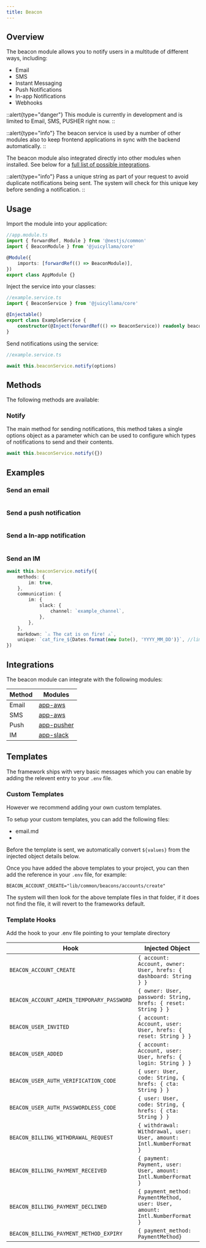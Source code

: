 ```yaml
---
title: Beacon
---
```


## Overview

The beacon module allows you to notify users in a multitude of different ways, including:

-   Email
-   SMS
-   Instant Messaging
-   Push Notifications
-   In-app Notifications
-   Webhooks

::alert{type="danger"}
This module is currently in development and is limited to Email, SMS, PUSHER right now.
::

::alert{type="info"}
The beacon service is used by a number of other modules also to keep frontend applications in sync with the backend automatically.
::

The beacon module also integrated directly into other modules when installed. See below for a [full list of possible integrations](#integrations).

::alert{type="info"}
Pass a unique string as part of your request to avoid duplicate notifications being sent. The system will check for this unique key before sending a notification.
::

## Usage

Import the module into your application:

```ts
//app.module.ts
import { forwardRef, Module } from '@nestjs/common'
import { BeaconModule } from '@juicyllama/core'

@Module({
	imports: [forwardRef(() => BeaconModule)],
})
export class AppModule {}
```

Inject the service into your classes:

```ts
//example.service.ts
import { BeaconService } from '@juicyllama/core'

@Injectable()
export class ExampleService {
	constructor(@Inject(forwardRef(() => BeaconService)) readonly beaconService: BeaconService) {}
}
```

Send notifications using the service:

```ts
//example.service.ts

await this.beaconService.notify(options)
```

## Methods

The following methods are available:

### Notify

The main method for sending notifications, this method takes a single options object as a parameter which can be used to configure which types of notifications to send and their contents.

```ts
await this.beaconService.notify({})
```

## Examples

### Send an email

```ts

```

### Send a push notification

```ts

```

### Send a In-app notification

```ts

```

### Send an IM

```ts
await this.beaconService.notify({
	methods: {
		im: true,
	},
	communication: {
		im: {
			slack: {
				channel: `example_channel`,
			},
		},
	},
	markdown: `⚠️ The cat is on fire! ⚠️`,
	unique: `cat_fire_${Dates.format(new Date(), 'YYYY_MM_DD')}`, //limit this type of alert to daily
})
```

## Integrations

The beacon module can integrate with the following modules:

| Method | Modules                         |
| ------ | ------------------------------- |
| Email  | [app-aws]()                     |
| SMS    | [app-aws]()                     |
| Push   | [app-pusher]()                  |
| IM     | [app-slack](../../../apps/slack/0.index.md) |


## Templates

The framework ships with very basic messages which you can enable by adding the relevent entry to your `.env` file.

### Custom Templates

However we recommend adding your own custom templates.

To setup your custom templates, you can add the following files: 

- email.md
- 

Before the template is sent, we automatically convert `${values}` from the injected object details below.

Once you have added the above templates to your project, you can then add the reference in your `.env` file, for example:

```
BEACON_ACCOUNT_CREATE="lib/common/beacons/accounts/create"
```

The system will then look for the above template files in that folder, if it does not find the file, it will revert to the frameworks default. 

### Template Hooks

Add the hook to your .env file pointing to your template directory

| Hook | Injected Object                    |
| ------ | ------------------------------- |
| `BEACON_ACCOUNT_CREATE`  | `{ account: Account, owner: User, hrefs: {	dashboard: String } }` |
| `BEACON_ACCOUNT_ADMIN_TEMPORARY_PASSWORD`    |  `{ owner: User, password: String, hrefs: { reset: String } }` |
| `BEACON_USER_INVITED`  | `{ account: Account, user: User, hrefs: {	reset: String } }` |
| `BEACON_USER_ADDED`  | `{ account: Account, user: User, hrefs: { login: String } }` |
| `BEACON_USER_AUTH_VERIFICATION_CODE`  | `{ user: User, code: String, { hrefs: { cta: String } }` |
| `BEACON_USER_AUTH_PASSWORDLESS_CODE`  | `{ user: User, code: String, { hrefs: { cta: String } }` |
| `BEACON_BILLING_WITHDRAWAL_REQUEST`  | `{ withdrawal: Withdrawal, user: User, amount: Intl.NumberFormat }` |
| `BEACON_BILLING_PAYMENT_RECEIVED`  | `{ payment: Payment, user: User, amount: Intl.NumberFormat }` |
| `BEACON_BILLING_PAYMENT_DECLINED`  | `{ payment_method: PaymentMethod, user: User, amount: Intl.NumberFormat }` |
| `BEACON_BILLING_PAYMENT_METHOD_EXPIRY`  | `{ payment_method: PaymentMethod}` |